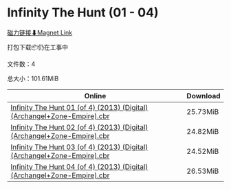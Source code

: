 # Infinity The Hunt (01 - 04)

[磁力链接⬇Magnet Link](magnet:?xt=urn:btih:58b1c7a65062099c61fef57b67e944455f92028f&dn=Infinity%20The%20Hunt%20%2801%20-%2004%29)

打包下载📦仍在工事中

文件数：4

总大小：101.61MiB

Online | Download
--- | ---
[Infinity The Hunt 01 (of 4) (2013) (Digital) (Archangel+Zone-Empire).cbr](https://github.com/alicewish/markdown/blob/master/comic/Infinity-Hunt-01-of-4-2013-Digital-Archangel-Zone-Empire-cbr.md) | 25.73MiB
[Infinity The Hunt 02 (of 4) (2013) (Digital) (Archangel+Zone-Empire).cbr](https://github.com/alicewish/markdown/blob/master/comic/Infinity-Hunt-02-of-4-2013-Digital-Archangel-Zone-Empire-cbr.md) | 24.82MiB
[Infinity The Hunt 03 (of 4) (2013) (Digital) (Archangel+Zone-Empire).cbr](https://github.com/alicewish/markdown/blob/master/comic/Infinity-Hunt-03-of-4-2013-Digital-Archangel-Zone-Empire-cbr.md) | 24.52MiB
[Infinity The Hunt 04 (of 4) (2013) (Digital) (Archangel+Zone-Empire).cbr](https://github.com/alicewish/markdown/blob/master/comic/Infinity-Hunt-04-of-4-2013-Digital-Archangel-Zone-Empire-cbr.md) | 26.53MiB